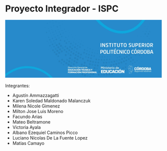 # Proyecto Integrador - ISPC

![](proyecto-haus-mobel/src/assets/logo.jpg)

Integrantes:

- Agustín Ammazzagatti
- Karen Soledad Maldonado Malanczuk
- Milena Nicole Gimenez
- Milton Jose Luis Moreno
- Facundo Arias
- Mateo Beltramone
- Victoria Ayala
- Albano Ezequiel Caminos Picco
- Luciano Nicolas De La Fuente Lopez
- Matias Camayo
